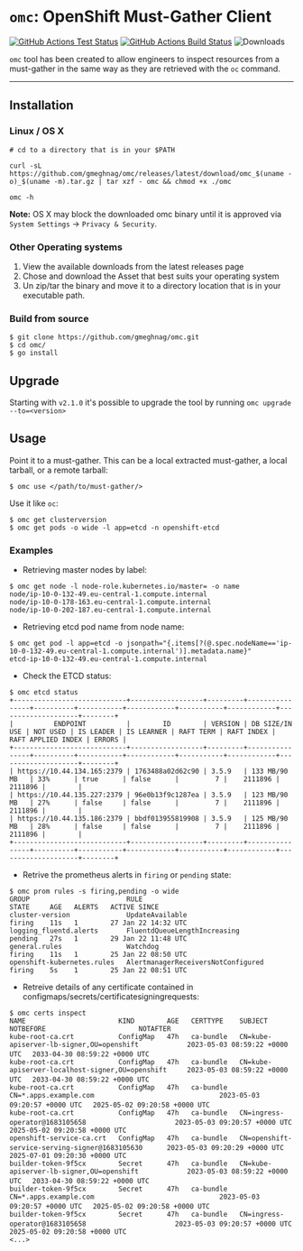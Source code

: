# `omc`: OpenShift Must-Gather Client

[![GitHub Actions Test Status](https://github.com/gmeghnag/omc/actions/workflows/test.yml/badge.svg)](https://github.com/gmeghnag/omc/actions?query=workflow%3ATest) [![GitHub Actions Build Status](https://github.com/gmeghnag/omc/actions/workflows/build.yml/badge.svg)](https://github.com/gmeghnag/omc/actions?query=workflow%3ABuild)
![Downloads](https://img.shields.io/github/downloads/gmeghnag/omc/total)



`omc` tool has been created to allow engineers to inspect resources from a must-gather in the same way as they are retrieved with the `oc` command.

---
## Installation

### Linux / OS X
```
# cd to a directory that is in your $PATH

curl -sL https://github.com/gmeghnag/omc/releases/latest/download/omc_$(uname -o)_$(uname -m).tar.gz | tar xzf - omc && chmod +x ./omc

omc -h
```
**Note:** OS X may block the downloaded omc binary until it is approved via `System Settings` -> `Privacy & Security`.

### Other Operating systems
1. View the available downloads from the latest releases page
1. Chose and download the Asset that best suits your operating system
1. Un zip/tar the binary and move it to a directory location that is in your executable path. 

### Build from source
```
$ git clone https://github.com/gmeghnag/omc.git
$ cd omc/
$ go install
```

## Upgrade
Starting with `v2.1.0` it's possible to upgrade the tool by running `omc upgrade --to=<version>`

## Usage
Point it to a must-gather. This can be a local extracted must-gather, a local tarball, or a remote tarball:
```
$ omc use </path/to/must-gather/>
```
Use it like `oc`:
```
$ omc get clusterversion
$ omc get pods -o wide -l app=etcd -n openshift-etcd
```

### Examples
- Retrieving master nodes by label:
```
$ omc get node -l node-role.kubernetes.io/master= -o name   
node/ip-10-0-132-49.eu-central-1.compute.internal
node/ip-10-0-178-163.eu-central-1.compute.internal
node/ip-10-0-202-187.eu-central-1.compute.internal
```
- Retrieving etcd pod name from node name:
```
$ omc get pod -l app=etcd -o jsonpath="{.items[?(@.spec.nodeName=='ip-10-0-132-49.eu-central-1.compute.internal')].metadata.name}"
etcd-ip-10-0-132-49.eu-central-1.compute.internal
```
- Check the ETCD status:
```
$ omc etcd status
+----------------------------+------------------+---------+----------------+----------+-----------+------------+-----------+------------+--------------------+--------+
|          ENDPOINT          |        ID        | VERSION | DB SIZE/IN USE | NOT USED | IS LEADER | IS LEARNER | RAFT TERM | RAFT INDEX | RAFT APPLIED INDEX | ERRORS |
+----------------------------+------------------+---------+----------------+----------+-----------+------------+-----------+------------+--------------------+--------+
| https://10.44.134.165:2379 | 1763488a02d62c90 | 3.5.9   | 133 MB/90 MB   | 33%      | true      | false      |         7 |    2111896 |            2111896 |        |
| https://10.44.135.227:2379 | 96e0b13f9c1287ea | 3.5.9   | 123 MB/90 MB   | 27%      | false     | false      |         7 |    2111896 |            2111896 |        |
| https://10.44.135.186:2379 | bbdf013955819908 | 3.5.9   | 125 MB/90 MB   | 28%      | false     | false      |         7 |    2111896 |            2111896 |        |
+----------------------------+------------------+---------+----------------+----------+-----------+------------+-----------+------------+--------------------+--------+
```
- Retrive the prometheus alerts in `firing` or `pending` state:
```
$ omc prom rules -s firing,pending -o wide
GROUP                        RULE                                 STATE     AGE   ALERTS   ACTIVE SINCE
cluster-version              UpdateAvailable                      firing    11s   1        27 Jan 22 14:32 UTC
logging_fluentd.alerts       FluentdQueueLengthIncreasing         pending   27s   1        29 Jan 22 11:48 UTC
general.rules                Watchdog                             firing    11s   1        25 Jan 22 08:50 UTC
openshift-kubernetes.rules   AlertmanagerReceiversNotConfigured   firing    5s    1        25 Jan 22 08:51 UTC
```
- Retreive details of any certificate contained in configmaps/secrets/certificatesigningrequests:
```
$ omc certs inspect                                                                                                                   
NAME                       KIND        AGE   CERTTYPE    SUBJECT                                             NOTBEFORE                       NOTAFTER                             
kube-root-ca.crt           ConfigMap   47h   ca-bundle   CN=kube-apiserver-lb-signer,OU=openshift            2023-05-03 08:59:22 +0000 UTC 　2033-04-30 08:59:22 +0000 UTC
kube-root-ca.crt           ConfigMap   47h   ca-bundle   CN=kube-apiserver-localhost-signer,OU=openshift     2023-05-03 08:59:22 +0000 UTC 　2033-04-30 08:59:22 +0000 UTC
kube-root-ca.crt           ConfigMap   47h   ca-bundle   CN=*.apps.example.com                               2023-05-03 09:20:57 +0000 UTC 　2025-05-02 09:20:58 +0000 UTC
kube-root-ca.crt           ConfigMap   47h   ca-bundle   CN=ingress-operator@1683105658                      2023-05-03 09:20:57 +0000 UTC 　2025-05-02 09:20:58 +0000 UTC
openshift-service-ca.crt   ConfigMap   47h   ca-bundle   CN=openshift-service-serving-signer@1683105630      2023-05-03 09:20:29 +0000 UTC 　2025-07-01 09:20:30 +0000 UTC
builder-token-9f5cx        Secret      47h   ca-bundle   CN=kube-apiserver-lb-signer,OU=openshift            2023-05-03 08:59:22 +0000 UTC 　2033-04-30 08:59:22 +0000 UTC
builder-token-9f5cx        Secret      47h   ca-bundle   CN=*.apps.example.com                               2023-05-03 09:20:57 +0000 UTC 　2025-05-02 09:20:58 +0000 UTC
builder-token-9f5cx        Secret      47h   ca-bundle   CN=ingress-operator@1683105658                      2023-05-03 09:20:57 +0000 UTC 　2025-05-02 09:20:58 +0000 UTC
<...>
```
